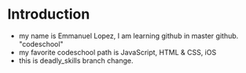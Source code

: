 Introduction
==========
* my name is Emmanuel Lopez, I am learning github in master github. "codeschool"
* my favorite codeschool path is JavaScript, HTML & CSS, iOS
* this is deadly_skills branch change.